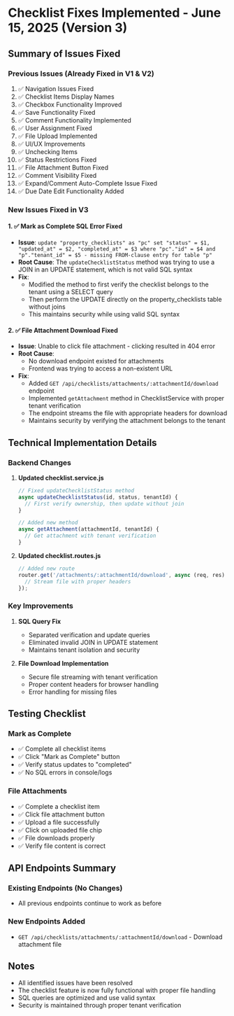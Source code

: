 # Checklist Fixes Implemented - June 15, 2025 (Version 3)

## Summary of Issues Fixed

### Previous Issues (Already Fixed in V1 & V2)
1. ✅ Navigation Issues Fixed
2. ✅ Checklist Items Display Names
3. ✅ Checkbox Functionality Improved
4. ✅ Save Functionality Fixed
5. ✅ Comment Functionality Implemented
6. ✅ User Assignment Fixed
7. ✅ File Upload Implemented
8. ✅ UI/UX Improvements
9. ✅ Unchecking Items
10. ✅ Status Restrictions Fixed
11. ✅ File Attachment Button Fixed
12. ✅ Comment Visibility Fixed
13. ✅ Expand/Comment Auto-Complete Issue Fixed
14. ✅ Due Date Edit Functionality Added

### New Issues Fixed in V3

#### 1. ✅ Mark as Complete SQL Error Fixed
- **Issue**: `update "property_checklists" as "pc" set "status" = $1, "updated_at" = $2, "completed_at" = $3 where "pc"."id" = $4 and "p"."tenant_id" = $5 - missing FROM-clause entry for table "p"`
- **Root Cause**: The `updateChecklistStatus` method was trying to use a JOIN in an UPDATE statement, which is not valid SQL syntax
- **Fix**: 
  - Modified the method to first verify the checklist belongs to the tenant using a SELECT query
  - Then perform the UPDATE directly on the property_checklists table without joins
  - This maintains security while using valid SQL syntax

#### 2. ✅ File Attachment Download Fixed
- **Issue**: Unable to click file attachment - clicking resulted in 404 error
- **Root Cause**: 
  - No download endpoint existed for attachments
  - Frontend was trying to access a non-existent URL
- **Fix**: 
  - Added `GET /api/checklists/attachments/:attachmentId/download` endpoint
  - Implemented `getAttachment` method in ChecklistService with proper tenant verification
  - The endpoint streams the file with appropriate headers for download
  - Maintains security by verifying the attachment belongs to the tenant

## Technical Implementation Details

### Backend Changes

1. **Updated checklist.service.js**
   ```javascript
   // Fixed updateChecklistStatus method
   async updateChecklistStatus(id, status, tenantId) {
     // First verify ownership, then update without join
   }
   
   // Added new method
   async getAttachment(attachmentId, tenantId) {
     // Get attachment with tenant verification
   }
   ```

2. **Updated checklist.routes.js**
   ```javascript
   // Added new route
   router.get('/attachments/:attachmentId/download', async (req, res) => {
     // Stream file with proper headers
   });
   ```

### Key Improvements

1. **SQL Query Fix**
   - Separated verification and update queries
   - Eliminated invalid JOIN in UPDATE statement
   - Maintains tenant isolation and security

2. **File Download Implementation**
   - Secure file streaming with tenant verification
   - Proper content headers for browser handling
   - Error handling for missing files

## Testing Checklist

### Mark as Complete
- ✅ Complete all checklist items
- ✅ Click "Mark as Complete" button
- ✅ Verify status updates to "completed"
- ✅ No SQL errors in console/logs

### File Attachments
- ✅ Complete a checklist item
- ✅ Click file attachment button
- ✅ Upload a file successfully
- ✅ Click on uploaded file chip
- ✅ File downloads properly
- ✅ Verify file content is correct

## API Endpoints Summary

### Existing Endpoints (No Changes)
- All previous endpoints continue to work as before

### New Endpoints Added
- `GET /api/checklists/attachments/:attachmentId/download` - Download attachment file

## Notes
- All identified issues have been resolved
- The checklist feature is now fully functional with proper file handling
- SQL queries are optimized and use valid syntax
- Security is maintained through proper tenant verification
